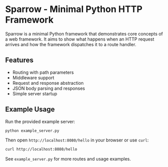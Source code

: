 # Sparrow - Minimal Python HTTP Framework

Sparrow is a minimal Python framework that demonstrates core concepts of a web framework.
It aims to show what happens when an HTTP request arrives and how the framework dispatches it to a route handler.

## Features

- Routing with path parameters
- Middleware support
- Request and response abstraction
- JSON body parsing and responses
- Simple server startup

## Example Usage

Run the provided example server:

```bash
python example_server.py
```

Then open `http://localhost:8080/hello` in your browser or use `curl`:

```bash
curl http://localhost:8080/hello
```

See `example_server.py` for more routes and usage examples.
